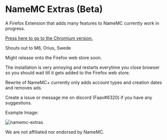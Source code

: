 # NameMC Extras (Beta)
A Firefox Extension that adds many features to NameMC currently work in progress.

[Press here to go to the Chromium version.](https://github.com/bribes/NameMC-Extras/tree/chromium)

Shouts out to M6, Orius, Swede

Might release onto the Firefox web store soon.

The installation is very annoying and restarts everytime you close browser so you should wait till it gets added to the Firefox web store.

Rewrite of NameMC+ currently only adds account types and creation dates and removes ads.

Create a issue or message me on discord (Faav#6320) if you have any suggestions.

Example Image:

![namemc-extras](https://user-images.githubusercontent.com/52789876/192075041-36a8cc6c-4860-4e9c-8c99-e3824c8f4706.gif)

We are not affiliated nor endorsed by NameMC.
